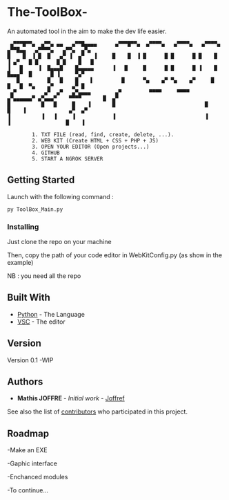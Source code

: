 # The-ToolBox-
An automated tool in the aim to make the dev life easier.

```
 ▄▀▀▀█▀▀▄  ▄▀▀▄ ▄▄   ▄▀▀█▄▄▄▄      ▄▀▀▀█▀▀▄  ▄▀▀▀▀▄   ▄▀▀▀▀▄   ▄▀▀▀▀▄     ▄▀▀█▄▄   ▄▀▀▀▀▄   ▄▀▀▄  ▄▀▄ 
█    █  ▐ █  █   ▄▀ ▐  ▄▀   ▐     █    █  ▐ █      █ █      █ █    █     ▐ ▄▀   █ █      █ █    █   █ 
▐   █     ▐  █▄▄▄█    █▄▄▄▄▄      ▐   █     █      █ █      █ ▐    █       █▄▄▄▀  █      █ ▐     ▀▄▀  
   █         █   █    █    ▌         █      ▀▄    ▄▀ ▀▄    ▄▀     █        █   █  ▀▄    ▄▀      ▄▀ █  
 ▄▀         ▄▀  ▄▀   ▄▀▄▄▄▄        ▄▀         ▀▀▀▀     ▀▀▀▀     ▄▀▄▄▄▄▄▄▀ ▄▀▄▄▄▀    ▀▀▀▀       █  ▄▀  
█          █   █     █    ▐       █                             █        █    ▐              ▄▀  ▄▀   
▐          ▐   ▐     ▐            ▐                             ▐        ▐                  █    ▐
     
        1. TXT FILE (read, find, create, delete, ...).
        2. WEB KIT (Create HTML + CSS + PHP + JS)
        3. OPEN YOUR EDITOR (Open projects...)
        4. GITHUB 
        5. START A NGROK SERVER
```

## Getting Started
Launch with the following command : 

```
py ToolBox_Main.py
```

### Installing
Just clone the repo on your machine

Then, copy the path of your code editor in WebKitConfig.py (as show in the example)

NB : you need all the repo 

## Built With
* [Python](https://www.python.org) - The Language
* [VSC](https://code.visualstudio.com) - The editor 

## Version
Version 0.1 -WIP

## Authors
* **Mathis JOFFRE** - *Initial work* - [Joffref](https://github.com/Joffref)

See also the list of [contributors](https://github.com/Joffref/The-ToolBox-/graphs/contributors) who participated in this project.

## Roadmap
-Make an EXE 

-Gaphic interface

-Enchanced modules 

-To continue...


  
